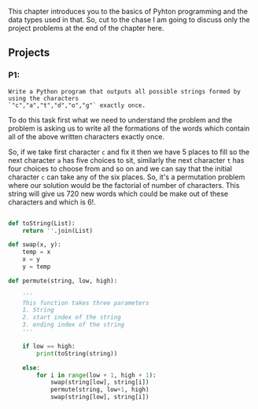 This chapter introduces you to the basics of Pyhton programming and the data types used in that. So, cut to the chase I am going to discuss only the project problems at the end of the chapter here.

## Projects
### P1: 
```
Write a Python program that outputs all possible strings formed by using the characters 
`"c","a","t","d","o","g"` exactly once.

```
To do this task first what we need to understand the problem and the problem is asking us to write all the formations of the words which contain all of the above written characters exactly once.

So, if we take first character `c` and fix it then we have 5 places to fill so the next character `a` has five choices to sit, similarly the next character `t` has four choices to choose from and so on and we can say that the initial character `c` can take any of the six places. So, it's a permutation problem where our solution would be the factorial of number of characters. This string will give us 720 new words which could be make out of these characters and which is 6!.

```python

def toString(List):
    return ''.join(List)

def swap(x, y):
    temp = x
    x = y
    y = temp

def permute(string, low, high):
    
    '''
    This function takes three parameters
    1. String
    2. start index of the string
    3. ending index of the string
    '''

    if low == high:
        print(toString(string))

    else:
        for i in range(low + 1, high + 1):
            swap(string[low], string[i])
            permute(string, low+1, high)
            swap(string[low], string[i])

```